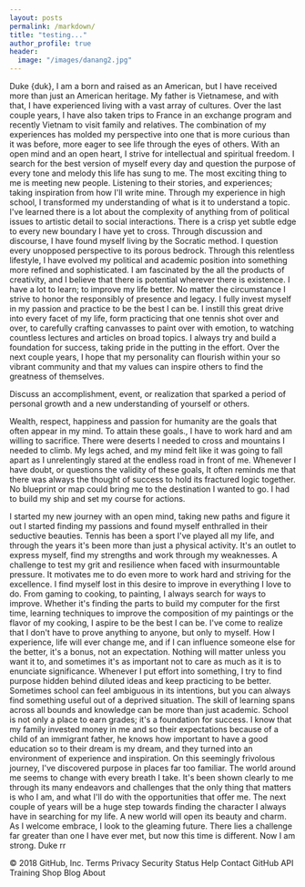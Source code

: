 ```yaml
---
layout: posts
permalink: /markdown/
title: "testing..."
author_profile: true
header:
  image: "/images/danang2.jpg"
---
```

Duke {duk}, I am a born and raised as an American, but I have received more than just an American heritage. My father is Vietnamese, and with that, I have experienced living with a vast array of cultures. Over the last couple years, I have also taken trips to France in an exchange program and recently Vietnam to visit family and relatives. The combination of my experiences has molded my perspective into one that is more curious than it was before, more eager to see life through the eyes of others. With an open mind and an open heart, I strive for intellectual and spiritual freedom. I search for the best version of myself every day and question the purpose of every tone and melody this life has sung to me. The most exciting thing to me is meeting new people. Listening to their stories, and experiences; taking inspiration from how I'll write mine. Through my experience in high school, I transformed my understanding of what is it to understand a topic. I've learned there is a lot about the complexity of anything from of political issues to artistic detail to social interactions. There is a crisp yet subtle edge to every new boundary I have yet to cross. Through discussion and discourse, I have found myself living by the Socratic method. I question every unopposed perspective to its porous bedrock. Through this relentless lifestyle, I have evolved my political and academic position into something more refined and sophisticated. I am fascinated by the all the products of creativity, and I believe that there is potential wherever there is existence. I have a lot to learn; to improve my life better. No matter the circumstance I strive to honor the responsibly of presence and legacy. I fully invest myself in my passion and practice to be the best I can be. I instill this great drive into every facet of my life, form practicing that one tennis shot over and over, to carefully crafting canvasses to paint over with emotion, to watching countless lectures and articles on broad topics. I always try and build a foundation for success, taking pride in the putting in the effort. Over the next couple years, I hope that my personality can flourish within your so vibrant community and that my values can inspire others to find the greatness of themselves.

Discuss an accomplishment, event, or realization that sparked a period of personal growth and a new understanding of yourself or others.

Wealth, respect, happiness and passion for humanity are the goals that often appear in my mind. To attain these goals., I have to work hard and am willing to sacrifice. There were deserts I needed to cross and mountains I needed to climb.  My legs ached, and my mind felt like it was going to fall apart as I unrelentingly stared at the endless road in front of me. Whenever I have doubt, or questions the validity of these goals, It often reminds me that there was always the thought of success to hold its fractured logic together. No blueprint or map could bring me to the destination I wanted to go. I had to build my ship and set my course for actions.

I started my new journey with an open mind, taking new paths and figure it out I started finding my passions and found myself enthralled in their seductive beauties. Tennis has been a sport I've played all my life, and through the years it's been more than just a physical activity. It's an outlet to express myself, find my strengths and work through my weaknesses. A challenge to test my grit and resilience when faced with insurmountable pressure. It motivates me to do even more to work hard and striving for the excellence. I find myself lost in this desire to improve in everything I love to do. From gaming to cooking, to painting, I always search for ways to improve. Whether it's finding the parts to build my computer for the first time, learning techniques to improve the composition of my paintings or the flavor of my cooking, I aspire to be the best I can be. I've come to realize that I don't have to prove anything to anyone, but only to myself. How I experience, life will ever change me, and if I can influence someone else for the better, it's a bonus, not an expectation. Nothing will matter unless you want it to, and sometimes it's as important not to care as much as it is to enunciate significance. Whenever I put effort into something, I try to find purpose hidden behind diluted ideas and keep practicing to be better. Sometimes school can feel ambiguous in its intentions, but you can always find something useful out of a deprived situation. The skill of learning spans across all bounds and knowledge can be more than just academic. School is not only a place to earn grades; it's a foundation for success. I know that my family invested money in me and so their expectations because of a child of an immigrant father, he knows how important to have a good education so to their dream is my dream, and they turned into an environment of experience and inspiration. On this seemingly frivolous journey, I've discovered purpose in places far too familiar. The world around me seems to change with every breath I take. It's been shown clearly to me through its many endeavors and challenges that the only thing that matters is who I am, and what I'll do with the opportunities that offer me. The next couple of years will be a huge step towards finding the character I always have in searching for my life. A new world will open its beauty and charm. As I welcome embrace, I look to the gleaming future. There lies a challenge far greater than one I have ever met, but now this time is different. Now I am strong. Duke  rr

© 2018 GitHub, Inc.
Terms
Privacy
Security
Status
Help
Contact GitHub
API
Training
Shop
Blog
About
